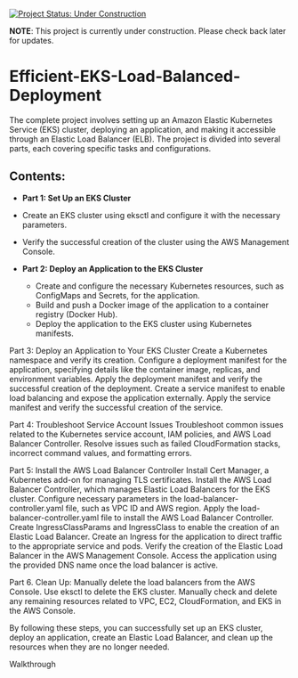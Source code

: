 
[![Project Status: Under Construction](https://img.shields.io/badge/Project%20Status-Under%20Construction-yellow)](https://github.com/YavorMarkov/Efficient-EKS-Load-Balanced-Deployment/)


**NOTE**: This project is currently under construction. Please check back later for updates.



# Efficient-EKS-Load-Balanced-Deployment

The complete project involves setting up an Amazon Elastic Kubernetes Service (EKS) cluster, deploying an application, and making it accessible through an Elastic Load Balancer (ELB). The project is divided into several parts, each covering specific tasks and configurations.

## Contents:



- **Part 1: Set Up an EKS Cluster**
- Create an EKS cluster using eksctl and configure it with the necessary parameters.
- Verify the successful creation of the cluster using the AWS Management Console.

- **Part 2: Deploy an Application to the EKS Cluster**
  - Create and configure the necessary Kubernetes resources, such as ConfigMaps and Secrets, for the application.
  - Build and push a Docker image of the application to a container registry (Docker Hub).
  - Deploy the application to the EKS cluster using Kubernetes manifests.

Part 3: Deploy an Application to Your EKS Cluster
Create a Kubernetes namespace and verify its creation.
Configure a deployment manifest for the application, specifying details like the container image, replicas, and environment variables.
Apply the deployment manifest and verify the successful creation of the deployment.
Create a service manifest to enable load balancing and expose the application externally.
Apply the service manifest and verify the successful creation of the service.

Part 4: Troubleshoot Service Account Issues
Troubleshoot common issues related to the Kubernetes service account, IAM policies, and AWS Load Balancer Controller.
Resolve issues such as failed CloudFormation stacks, incorrect command values, and formatting errors.

Part 5: Install the AWS Load Balancer Controller
Install Cert Manager, a Kubernetes add-on for managing TLS certificates.
Install the AWS Load Balancer Controller, which manages Elastic Load Balancers for the EKS cluster.
Configure necessary parameters in the load-balancer-controller.yaml file, such as VPC ID and AWS region.
Apply the load-balancer-controller.yaml file to install the AWS Load Balancer Controller.
Create IngressClassParams and IngressClass to enable the creation of an Elastic Load Balancer.
Create an Ingress for the application to direct traffic to the appropriate service and pods.
Verify the creation of the Elastic Load Balancer in the AWS Management Console.
Access the application using the provided DNS name once the load balancer is active.

Part 6. Clean Up:
Manually delete the load balancers from the AWS Console.
Use eksctl to delete the EKS cluster.
Manually check and delete any remaining resources related to VPC, EC2, CloudFormation, and EKS in the AWS Console.

By following these steps, you can successfully set up an EKS cluster, deploy an application, create an Elastic Load Balancer, and clean up the resources when they are no longer needed.

Walkthrough



